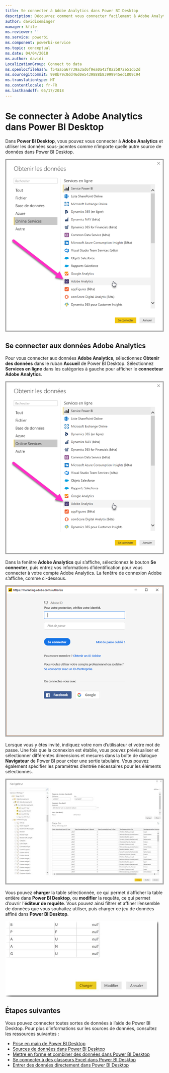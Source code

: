 ```yaml
---
title: Se connecter à Adobe Analytics dans Power BI Desktop
description: Découvrez comment vous connecter facilement à Adobe Analytics dans Power BI Desktop pour utiliser les données sous-jacentes
author: davidiseminger
manager: kfile
ms.reviewer: ''
ms.service: powerbi
ms.component: powerbi-service
ms.topic: conceptual
ms.date: 04/04/2018
ms.author: davidi
LocalizationGroup: Connect to data
ms.openlocfilehash: f54aa5a67739a3ad6f9ea0a42f8a2b872e51d52d
ms.sourcegitcommit: 998b79c0dd46d0e5439888b83999945ed1809c94
ms.translationtype: HT
ms.contentlocale: fr-FR
ms.lasthandoff: 05/17/2018
---
```

# <a name="connect-to-adobe-analytics-in-power-bi-desktop"></a>Se connecter à Adobe Analytics dans Power BI Desktop 
Dans **Power BI Desktop**, vous pouvez vous connecter à **Adobe Analytics** et utiliser les données sous-jacentes comme n’importe quelle autre source de données dans Power BI Desktop. 

![Obtenir des données d’Adobe Analytics](media/desktop-connect-adobe-analytics/connect-adobe-analytics_01.png)

## <a name="connect-to-adobe-analytics-data"></a>Se connecter aux données Adobe Analytics
Pour vous connecter aux données **Adobe Analytics**, sélectionnez **Obtenir des données** dans le ruban **Accueil** de Power BI Desktop. Sélectionnez **Services en ligne** dans les catégories à gauche pour afficher le **connecteur Adobe Analytics**.

![Obtenir des données d’Adobe Analytics](media/desktop-connect-adobe-analytics/connect-adobe-analytics_01.png)

Dans la fenêtre **Adobe Analytics** qui s’affiche, sélectionnez le bouton **Se connecter**, puis entrez vos informations d’identification pour vous connecter à votre compte Adobe Analytics. La fenêtre de connexion Adobe s’affiche, comme ci-dessous.

![Se connecter à Adobe Analytics](media/desktop-connect-adobe-analytics/connect-adobe-analytics_03.png)

Lorsque vous y êtes invité, indiquez votre nom d’utilisateur et votre mot de passe. Une fois que la connexion est établie, vous pouvez prévisualiser et sélectionner différentes dimensions et mesures dans la boîte de dialogue **Navigateur** de Power BI pour créer une sortie tabulaire. Vous pouvez également spécifier les paramètres d’entrée nécessaires pour les éléments sélectionnés. 

![Sélectionner des données à l’aide du navigateur](media/desktop-connect-adobe-analytics/connect-adobe-analytics_04.png)

Vous pouvez **charger** la table sélectionnée, ce qui permet d’afficher la table entière dans **Power BI Desktop**, ou **modifier** la requête, ce qui permet d’ouvrir l’**éditeur de requête**. Vous pouvez ainsi filtrer et affiner l’ensemble de données que vous souhaitez utiliser, puis charger ce jeu de données affiné dans **Power BI Desktop**.

![Charger ou modifier des données dans le navigateur](media/desktop-connect-adobe-analytics/connect-adobe-analytics_05.png)


## <a name="next-steps"></a>Étapes suivantes
Vous pouvez connecter toutes sortes de données à l’aide de Power BI Desktop. Pour plus d’informations sur les sources de données, consultez les ressources suivantes :

* [Prise en main de Power BI Desktop](desktop-getting-started.md)
* [Sources de données dans Power BI Desktop](desktop-data-sources.md)
* [Mettre en forme et combiner des données dans Power BI Desktop](desktop-shape-and-combine-data.md)
* [Se connecter à des classeurs Excel dans Power BI Desktop](desktop-connect-excel.md)   
* [Entrer des données directement dans Power BI Desktop](desktop-enter-data-directly-into-desktop.md)   

